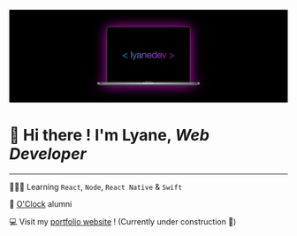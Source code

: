 ![cover](https://github.com/lyanedev/lyanedev/blob/main/image1%204.jpeg)

# 👋 Hi there ! I'm Lyane, *Web Developer* 

-----------------

👨🏻‍💻 Learning `React`, `Node`, `React Native` & `Swift`

🚀 [O'Clock](https://www.oclock.io) alumni

💻  Visit my [portfolio website](http://www.lyane.dev/) ! (Currently under construction 🙁)

